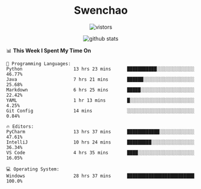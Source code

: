 <h1 align="center">Swenchao</h3>

<p align="center">
  <img src="https://visitor-badge.glitch.me/badge?page_id=Swenchao" alt="vistors" />
</p>

<p align="center">
  <img src="https://github-readme-stats.vercel.app/api?username=Swenchao&count_private=true&show_icons=true&theme=vue-dark&hide_title=true" alt="github stats" />
</p>

<!--START_SECTION:waka-->
📊 **This Week I Spent My Time On** 

```text
💬 Programming Languages: 
Python                   13 hrs 23 mins      ███████████░░░░░░░░░░░░░░   46.77% 
Java                     7 hrs 21 mins       ██████░░░░░░░░░░░░░░░░░░░   25.68% 
Markdown                 6 hrs 25 mins       █████░░░░░░░░░░░░░░░░░░░░   22.42% 
YAML                     1 hr 13 mins        █░░░░░░░░░░░░░░░░░░░░░░░░   4.25% 
Git Config               14 mins             ░░░░░░░░░░░░░░░░░░░░░░░░░   0.84%

🔥 Editors: 
PyCharm                  13 hrs 37 mins      ████████████░░░░░░░░░░░░░   47.61% 
IntelliJ                 10 hrs 24 mins      █████████░░░░░░░░░░░░░░░░   36.34% 
VS Code                  4 hrs 35 mins       ████░░░░░░░░░░░░░░░░░░░░░   16.05%

💻 Operating System: 
Windows                  28 hrs 37 mins      █████████████████████████   100.0%

```


<!--END_SECTION:waka-->
